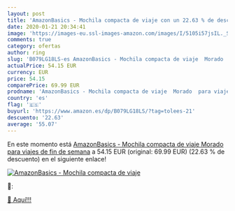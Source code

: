 ```yaml
---
layout: post
title: 'AmazonBasics - Mochila compacta de viaje con un 22.63 % de descuento'
date: 2020-01-21 20:34:41
image: 'https://images-eu.ssl-images-amazon.com/images/I/5105i57jsIL._SL200_.jpg'
comments: true
category: ofertas
author: ring
slug: 'B079LG18LS-es AmazonBasics - Mochila compacta de viaje  Morado  para viajes de fin de semana'
actualPrice: 54.15 EUR
currency: EUR
price: 54.15
comparePrice: 69.99 EUR
prodname: 'AmazonBasics - Mochila compacta de viaje  Morado  para viajes de fin de semana'
country: 'es'
flag: '🇪🇸'
buyurl: 'https://www.amazon.es/dp/B079LG18LS/?tag=tolees-21'
descuento: '22.63'
average: '55.07'
---
```


En este momento está [AmazonBasics - Mochila compacta de viaje  Morado  para viajes de fin de semana](https://www.amazon.es/dp/B079LG18LS/?tag=tolees-21) a 54.15 EUR (original: 69.99 EUR) (22.63 %  de descuento) en el siguiente enlace!

[![AmazonBasics - Mochila compacta de viaje](https://images-eu.ssl-images-amazon.com/images/I/5105i57jsIL._SL200_.jpg)](https://www.amazon.es/dp/B079LG18LS/?tag=tolees-21)

🔎:


[🛒 Aquí!!!](https://www.amazon.es/dp/B079LG18LS/?tag=tolees-21)
